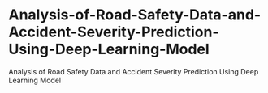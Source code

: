 # Analysis-of-Road-Safety-Data-and-Accident-Severity-Prediction-Using-Deep-Learning-Model
Analysis of Road Safety Data and Accident Severity Prediction Using Deep Learning Model
